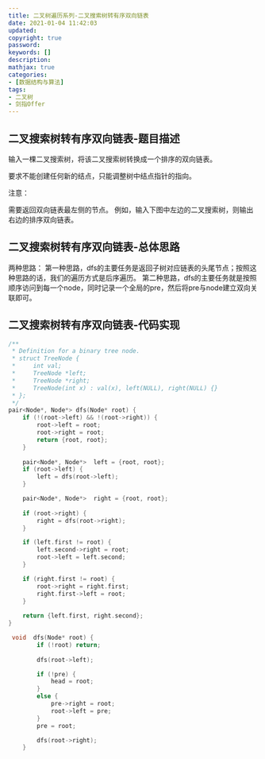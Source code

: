```yaml
---
title: 二叉树遍历系列-二叉搜索树转有序双向链表
date: 2021-01-04 11:42:03
updated:
copyright: true
password:
keywords: []
description: 
mathjax: true
categories:
- [数据结构与算法]
tags: 
- 二叉树
- 剑指Offer
---
```


## 二叉搜索树转有序双向链表-题目描述

输入一棵二叉搜索树，将该二叉搜索树转换成一个排序的双向链表。

要求不能创建任何新的结点，只能调整树中结点指针的指向。

注意：

需要返回双向链表最左侧的节点。
例如，输入下图中左边的二叉搜索树，则输出右边的排序双向链表。

## 二叉搜索树转有序双向链表-总体思路

两种思路：
第一种思路，dfs的主要任务是返回子树对应链表的头尾节点；按照这种思路的话，我们的遍历方式是后序遍历。
第二种思路，dfs的主要任务就是按照顺序访问到每一个node，同时记录一个全局的pre，然后将pre与node建立双向关联即可。

## 二叉搜索树转有序双向链表-代码实现

```cpp
/**
 * Definition for a binary tree node.
 * struct TreeNode {
 *     int val;
 *     TreeNode *left;
 *     TreeNode *right;
 *     TreeNode(int x) : val(x), left(NULL), right(NULL) {}
 * };
 */
pair<Node*, Node*> dfs(Node* root) {
    if (!(root->left) && !(root->right)) {
        root->left = root;
        root->right = root;
        return {root, root};
    }
    
    pair<Node*, Node*>  left = {root, root};
    if (root->left) {
        left = dfs(root->left);
    }

    pair<Node*, Node*>  right = {root, root};
    
    if (root->right) {
        right = dfs(root->right);
    }

    if (left.first != root) {
        left.second->right = root;
        root->left = left.second;
    }

    if (right.first != root) {
        root->right = right.first;
        right.first->left = root;
    }
 
    return {left.first, right.second};
}
```

```cpp
 void  dfs(Node* root) {
        if (!root) return;
        
        dfs(root->left);

        if (!pre) {
            head = root;
        }
        else {
            pre->right = root;
            root->left = pre;
        }
        pre = root;

        dfs(root->right);
    }
```
